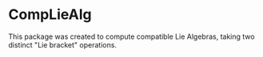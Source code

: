 # CompLieAlg

This package was created to compute compatible Lie Algebras, taking two distinct "Lie bracket" operations.
